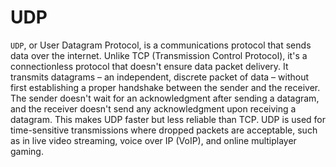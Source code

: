 # UDP

`UDP`, or User Datagram Protocol, is a communications protocol that sends data over the internet. Unlike TCP (Transmission Control Protocol), it's a connectionless protocol that doesn't ensure data packet delivery. It transmits datagrams – an independent, discrete packet of data – without first establishing a proper handshake between the sender and the receiver. The sender doesn't wait for an acknowledgment after sending a datagram, and the receiver doesn't send any acknowledgment upon receiving a datagram. This makes UDP faster but less reliable than TCP. UDP is used for time-sensitive transmissions where dropped packets are acceptable, such as in live video streaming, voice over IP (VoIP), and online multiplayer gaming.